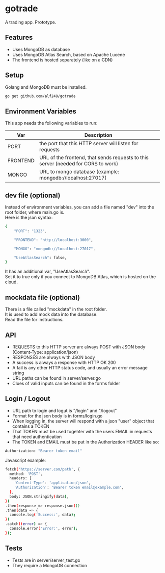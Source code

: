 # gotrade
A trading app. Prototype.

## Features
- Uses MongoDB as database
- Uses MongoDB Atlas Search, based on Apache Lucene
- The frontend is hosted separately (like on a CDN)

## Setup
Golang and MongoDB must be installed.

```sh
go get github.com/alf248/gotrade
```

## Environment Variables
This app needs the following variables to run:

| Var | Description                                                                                                                                                                                                                                                                                                                                                                                                    |
|------------|----------------|
| PORT | the port that this HTTP server will listen for requests
| FRONTEND | URL of the frontend, that sends requests to this server (needed for CORS to work)
| MONGO | URL to mongo database (example: mongodb://localhost:27017)

## dev file (optional)
Instead of environment variables, you can add a file named "dev" into the root folder, where main.go is.\
Here is the json syntax:

```sh
{
    "PORT": "1323",

    "FRONTEND": "http://localhost:3000",

    "MONGO": "mongodb://localhost:27017",

    "UseAtlasSearch": false,
}
```
It has an additional var, "UseAtlasSearch".\
Set it to true only if you connect to MongoDB Atlas, which is hosted on the cloud.

## mockdata file (optional)
There is a file called "mockdata" in the root folder.\
It is used to add mock data into the database.\
Read the file for instructions.

## API
- REQUESTS to this HTTP server are always POST with JSON body (Content-Type: application/json)
- RESPONSES are always with JSON body
- A success is always a response with HTTP OK 200
- A fail is any other HTTP status code, and usually an error message string
- URL paths can be found in server/server.go
- Clues of valid inputs can be found in the forms folder

## Login / Logout
- URL path to login and logut is "/login" and "/logout"
- Format for the json body is in forms/login.go
- When logging in, the server will respond with a json "user" object that contains a TOKEN
- That TOKEN must be used togehter with the users EMAIL in requests that need authentication
- The TOKEN and EMAIL must be put in the Authorization HEADER like so:

```sh
Authorization: "Bearer token email"
```

Javascript example:

```sh
fetch('https://server.com/path', {
  method: 'POST',
  headers: {
    'Content-Type': 'application/json',
    'Authorization': 'Bearer token email@example.com',
  },
  body: JSON.stringify(data),
})
.then(response => response.json())
.then(data => {
  console.log('Success:', data);
})
.catch((error) => {
  console.error('Error:', error);
});

```

## Tests
- Tests are in server/server_test.go
- They require a MongoDB connection
